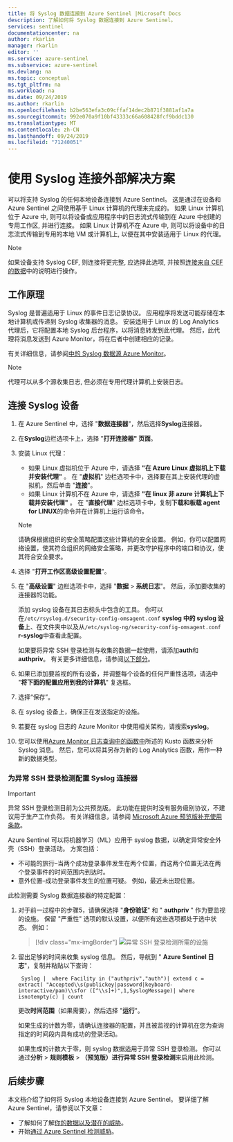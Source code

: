 ```yaml
---
title: 将 Syslog 数据连接到 Azure Sentinel |Microsoft Docs
description: 了解如何将 Syslog 数据连接到 Azure Sentinel。
services: sentinel
documentationcenter: na
author: rkarlin
manager: rkarlin
editor: ''
ms.service: azure-sentinel
ms.subservice: azure-sentinel
ms.devlang: na
ms.topic: conceptual
ms.tgt_pltfrm: na
ms.workload: na
ms.date: 09/24/2019
ms.author: rkarlin
ms.openlocfilehash: b2be563efa3c09cffaf14dec2b871f3881af1a7a
ms.sourcegitcommit: 992e070a9f10bf43333c66a608428fcf9bddc130
ms.translationtype: MT
ms.contentlocale: zh-CN
ms.lasthandoff: 09/24/2019
ms.locfileid: "71240051"
---
```

# <a name="connect-your-external-solution-using-syslog"></a>使用 Syslog 连接外部解决方案

可以将支持 Syslog 的任何本地设备连接到 Azure Sentinel。 这是通过在设备和 Azure Sentinel 之间使用基于 Linux 计算机的代理来完成的。 如果 Linux 计算机位于 Azure 中, 则可以将设备或应用程序中的日志流式传输到在 Azure 中创建的专用工作区, 并进行连接。 如果 Linux 计算机不在 Azure 中, 则可以将设备中的日志流式传输到专用的本地 VM 或计算机上, 以便在其中安装适用于 Linux 的代理。 

> [!NOTE]
> 如果设备支持 Syslog CEF, 则连接将更完整, 应选择此选项, 并按照[连接来自 CEF 的数据](connect-common-event-format.md)中的说明进行操作。

## <a name="how-it-works"></a>工作原理

Syslog 是普遍适用于 Linux 的事件日志记录协议。 应用程序将发送可能存储在本地计算机或传递到 Syslog 收集器的消息。 安装适用于 Linux 的 Log Analytics 代理后，它将配置本地 Syslog 后台程序，以将消息转发到此代理。 然后，此代理将消息发送到 Azure Monitor，将在后者中创建相应的记录。

有关详细信息，请参阅[中的 Syslog 数据源 Azure Monitor](../azure-monitor/platform/data-sources-syslog.md)。

> [!NOTE]
> 代理可以从多个源收集日志, 但必须在专用代理计算机上安装日志。

## <a name="connect-your-syslog-appliance"></a>连接 Syslog 设备

1. 在 Azure Sentinel 中，选择 "**数据连接器**"，然后选择**Syslog**连接器。

2. 在**Syslog**边栏选项卡上，选择 "**打开连接器" 页面**。

3. 安装 Linux 代理：
    
    - 如果 Linux 虚拟机位于 Azure 中，请选择 **"在 Azure Linux 虚拟机上下载并安装代理"** 。 在 "**虚拟机**" 边栏选项卡中，选择要在其上安装代理的虚拟机，然后单击 "**连接**"。
    - 如果 Linux 计算机不在 Azure 中，请选择 **"在 linux 非 azure 计算机上下载并安装代理"** 。 在 "**直接代理**" 边栏选项卡中，复制**下载和板载 agent for LINUX**的命令并在计算机上运行该命令。 
    
   > [!NOTE]
   > 请确保根据组织的安全策略配置这些计算机的安全设置。 例如，你可以配置网络设置，使其符合组织的网络安全策略，并更改守护程序中的端口和协议，使其符合安全要求。

4. 选择 "**打开工作区高级设置配置**"。

5. 在 "**高级设置**" 边栏选项卡中，选择 "**数据** > **系统日志**"。 然后，添加要收集的连接器的功能。
    
    添加 syslog 设备在其日志标头中包含的工具。 你可以在`/etc/rsyslog.d/security-config-omsagent.conf` **syslog 中的 syslog 设备**上、在文件夹中以及从`/etc/syslog-ng/security-config-omsagent.conf` **r-syslog**中查看此配置。
    
    如果要将异常 SSH 登录检测与收集的数据一起使用，请添加**auth**和**authpriv**。 有关更多详细信息，请参阅[以下部分](#configure-the-syslog-connector-for-anomalous-ssh-login-detection)。

6. 如果已添加要监视的所有设备，并调整每个设备的任何严重性选项，请选中 "**将下面的配置应用到我的计算机**" 复选框。

7. 选择“保存”。 

8. 在 syslog 设备上，确保正在发送指定的设施。

9. 若要在 syslog 日志的 Azure Monitor 中使用相关架构，请搜索**syslog**。

10. 您可以使用[Azure Monitor 日志查询中的函数中](../azure-monitor/log-query/functions.md)所述的 Kusto 函数来分析 Syslog 消息。 然后，您可以将其另存为新的 Log Analytics 函数，用作一种新的数据类型。

### <a name="configure-the-syslog-connector-for-anomalous-ssh-login-detection"></a>为异常 SSH 登录检测配置 Syslog 连接器

> [!IMPORTANT]
> 异常 SSH 登录检测目前为公共预览版。
> 此功能在提供时没有服务级别协议，不建议用于生产工作负荷。
> 有关详细信息，请参阅 [Microsoft Azure 预览版补充使用条款](https://azure.microsoft.com/support/legal/preview-supplemental-terms/)。

Azure Sentinel 可以将机器学习（ML）应用于 syslog 数据，以确定异常安全外壳（SSH）登录活动。 方案包括：

- 不可能的旅行–当两个成功登录事件发生在两个位置，而这两个位置无法在两个登录事件的时间范围内到达时。
- 意外位置–成功登录事件发生的位置可疑。 例如，最近未出现位置。
 
此检测需要 Syslog 数据连接器的特定配置： 

1. 对于前一过程中的步骤5，请确保选择 "**身份验证**" 和 " **authpriv** " 作为要监视的设施。 保留 "严重性" 选项的默认设置，以便所有这些选项都处于选中状态。 例如：
    
    > [!div class="mx-imgBorder"]
    > ![异常 SSH 登录检测所需的设施](./media/connect-syslog/facilities-ssh-detection.png)

2. 留出足够的时间来收集 syslog 信息。 然后，导航到 " **Azure Sentinel 日志**"，复制并粘贴以下查询：
    
        Syslog |  where Facility in ("authpriv","auth")| extend c = extract( "Accepted\\s(publickey|password|keyboard-interactive/pam)\\sfor ([^\\s]+)",1,SyslogMessage)| where isnotempty(c) | count 
    
    更改**时间范围**（如果需要），然后选择 "**运行**"。
    
    如果生成的计数为零，请确认连接器的配置，并且被监视的计算机在您为查询指定的时间段内具有成功的登录活动。
    
    如果生成的计数大于零，则 syslog 数据适用于异常 SSH 登录检测。 你可以通过**分析** >  **规则模板** >  **（预览版）进行异常 SSH 登录检测**来启用此检测。

## <a name="next-steps"></a>后续步骤
本文档介绍了如何将 Syslog 本地设备连接到 Azure Sentinel。 要详细了解 Azure Sentinel，请参阅以下文章：
- 了解如何了解[你的数据以及潜在的威胁](quickstart-get-visibility.md)。
- 开始[通过 Azure Sentinel 检测威胁](tutorial-detect-threats-built-in.md)。
